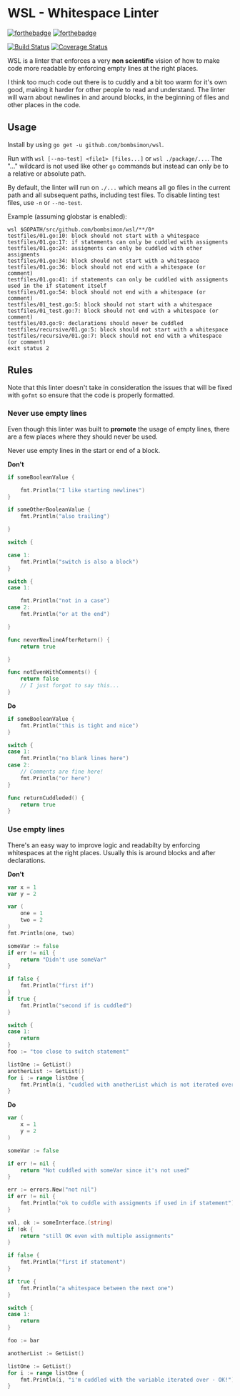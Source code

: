# WSL - Whitespace Linter

[![forthebadge](https://forthebadge.com/images/badges/made-with-go.svg)](https://forthebadge.com)
[![forthebadge](https://forthebadge.com/images/badges/built-with-love.svg)](https://forthebadge.com)

[![Build Status](https://travis-ci.org/bombsimon/wsl.svg?branch=master)](https://travis-ci.org/bombsimon/wsl)
[![Coverage Status](https://coveralls.io/repos/github/bombsimon/wsl/badge.svg?branch=master)](https://coveralls.io/github/bombsimon/wsl?branch=master)

WSL is a linter that enforces a very **non scientific** vision of how to make
code more readable by enforcing empty lines at the right places.

I think too much code out there is to cuddly and a bit too warm for it's own
good, making it harder for other people to read and understand. The linter will
warn about newlines in and around blocks, in the beginning of files and other
places in the code.

## Usage

Install by using `go get -u github.com/bombsimon/wsl`.

Run with `wsl [--no-test] <file1> [files...]` or `wsl ./package/...`. The "..." wildcard is
not used like other `go` commands but instead can only be to a relative or
absolute path.

By default, the linter will run on `./...` which means all go files in the
current path and all subsequent paths, including test files. To disable linting
test files, use `-n` or `--no-test`.

Example (assuming globstar is enabled):

```
wsl $GOPATH/src/github.com/bombsimon/wsl/**/0*
testfiles/01.go:10: block should not start with a whitespace
testfiles/01.go:17: if statements can only be cuddled with assigments
testfiles/01.go:24: assigments can only be cuddled with other assigments
testfiles/01.go:34: block should not start with a whitespace
testfiles/01.go:36: block should not end with a whitespace (or comment)
testfiles/01.go:41: if statements can only be cuddled with assigments used in the if statement itself
testfiles/01.go:54: block should not end with a whitespace (or comment)
testfiles/01_test.go:5: block should not start with a whitespace
testfiles/01_test.go:7: block should not end with a whitespace (or comment)
testfiles/03.go:9: declarations should never be cuddled
testfiles/recursive/01.go:5: block should not start with a whitespace
testfiles/recursive/01.go:7: block should not end with a whitespace (or comment)
exit status 2
```

## Rules

Note that this linter doesn't take in consideration the issues that will be
fixed with `gofmt` so ensure that the code is properly formatted.

### Never use empty lines

Even though this linter was built to **promote** the usage of empty lines, there
are a few places where they should never be used.

Never use empty lines in the start or end of a block.

**Don't**

```go
if someBooleanValue {

    fmt.Println("I like starting newlines")
}

if someOtherBooleanValue {
    fmt.Println("also trailing")

}

switch {

case 1:
    fmt.Println("switch is also a block")
}

switch {
case 1:

    fmt.Println("not in a case")
case 2:
    fmt.Println("or at the end")

}

func neverNewlineAfterReturn() {
    return true

}

func notEvenWithComments() {
    return false
    // I just forgot to say this...
}
```

**Do**

```go
if someBooleanValue {
    fmt.Println("this is tight and nice")
}

switch {
case 1:
    fmt.Println("no blank lines here")
case 2:
    // Comments are fine here!
    fmt.Println("or here")
}

func returnCuddleded() {
    return true
}
```

### Use empty lines

There's an easy way to improve logic and readabilty by enforcing whitespaces at
the right places. Usually this is around blocks and after declarations.

**Don't**

```go
var x = 1
var y = 2

var (
    one = 1
    two = 2
)
fmt.Println(one, two)

someVar := false
if err != nil {
    return "Didn't use someVar"
}

if false {
    fmt.Println("first if")
}
if true {
    fmt.Println("second if is cuddled")
}

switch {
case 1:
    return
}
foo := "too close to switch statement"

listOne := GetList()
anotherList := GetList()
for i := range listOne {
    fmt.Println(i, "cuddled with anotherList which is not iterated over")
}
```

**Do**

```go
var (
    x = 1
    y = 2
)

someVar := false

if err != nil {
    return "Not cuddled with someVar since it's not used"
}

err := errors.New("not nil")
if err != nil {
    fmt.Println("ok to cuddle with assigments if used in if statement")
}

val, ok := someInterface.(string)
if !ok {
    return "still OK even with multiple assignments"
}

if false {
    fmt.Println("first if statement")
}

if true {
    fmt.Println("a whitespace between the next one")
}

switch {
case 1:
    return
}

foo := bar

anotherList := GetList()

listOne := GetList()
for i := range listOne {
    fmt.Println(i, "i'm cuddled with the variable iterated over - OK!")
}
```
